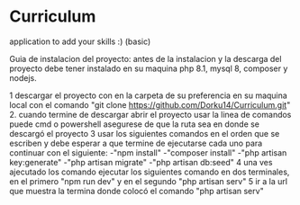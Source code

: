 # Curriculum
application to add your skills :) (basic)

Guia de instalacion del proyecto:
antes de la instalacion y la descarga del proyecto debe tener instalado en su maquina php 8.1, mysql 8, composer y nodejs.

1 descargar el proyecto con en la carpeta de su preferencia en su maquina local con el comando "git clone https://github.com/Dorku14/Curriculum.git"
2. cuando termine de descargar abrir el proyecto usar la linea de comandos puede cmd o powershell asegurese de que la ruta sea en donde se descargó el proyecto
3 usar los siguientes comandos en el orden que se escriben y debe esperar a que termine de ejecutarse cada uno para continuar con el siguiente: 
  -"npm install" 
  -"composer install"
  -"php artisan key:generate"
  -"php artisan migrate"
  -"php artisan db:seed"
4 una ves ajecutado los comando ejecutar los siguientes comando en dos terminales, en el primero "npm run dev" y en el segundo "php artisan serv"
5 ir a la url que muestra la termina donde colocó el comando  "php artisan serv"
